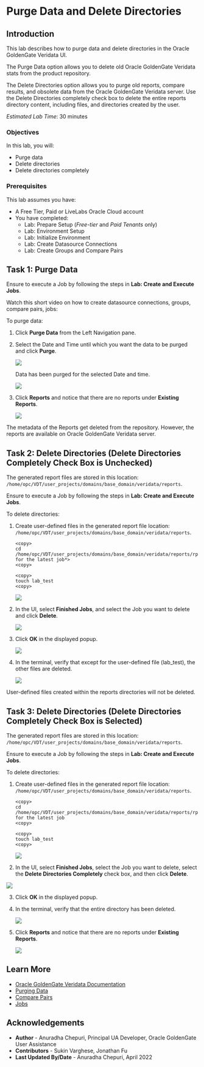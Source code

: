 # Purge Data and Delete Directories

## Introduction
This lab describes how to purge data and delete directories in the Oracle GoldenGate Veridata UI.

The Purge Data option allows you to delete old Oracle GoldenGate Veridata stats from the product repository.

The Delete Directories option allows you to purge old reports, compare results, and obsolete data from the Oracle GoldenGate Veridata server. Use the Delete Directories completely check box to delete the entire reports directory content, including files, and directories created by the user.

*Estimated Lab Time*: 30 minutes

### Objectives
In this lab, you will:
* Purge data
* Delete directories
* Delete directories completely

### Prerequisites
This lab assumes you have:
- A Free Tier, Paid or LiveLabs Oracle Cloud account
- You have completed:
    * Lab: Prepare Setup (*Free-tier* and *Paid Tenants* only)
    * Lab: Environment Setup
    * Lab: Initialize Environment
    * Lab: Create Datasource Connections
    * Lab: Create Groups and Compare Pairs


## Task 1: Purge Data

Ensure to execute a Job by following the steps in **Lab: Create and Execute Jobs**.

Watch this short video on how to create datasource connections, groups, compare pairs, jobs:

[](youtube:DiAapnWt0No)

To purge data:

1. Click **Purge Data** from the Left Navigation pane.


2. Select the Date and Time until which you want the data to be purged and click **Purge**.

    ![](./images/3Purge.png " ")

    Data has been purged for the selected Date and time.

    ![](./images/4Purge.png " ")

3. Click **Reports** and notice that there are no reports under **Existing Reports**.

    ![](./images/5Purge.png " ")

The metadata of the Reports get deleted from the repository. However, the reports are available on Oracle GoldenGate Veridata server.

## Task 2: Delete Directories (Delete Directories Completely Check Box is Unchecked)

The generated report files are stored in this location:
`/home/opc/VDT/user_projects/domains/base_domain/veridata/reports`.

Ensure to execute a Job by following the steps in **Lab: Create and Execute Jobs**.

To delete directories:

1. Create user-defined files in the generated report file location:
`/home/opc/VDT/user_projects/domains/base_domain/veridata/reports`.

    ```
    <copy>
    cd /home/opc/VDT/user_projects/domains/base_domain/veridata/reports/rpt/<*JobName*>/<*directory for the latest job*>
    <copy>
    ```
    ```
    <copy>
    touch lab_test
    <copy>
    ```

    ![](./images/2DeleteDir-LabTestTouchCommand.png " ")

2. In the UI, select **Finished Jobs**, and select the Job you want to delete and click **Delete**.

    ![](./images/1DeleteDir.png " ")

3. Click **OK** in the displayed popup.

    ![](./images/4DeleteDir-ClickOK-Popup-DelDirUnchecked.png " ")

4. In the terminal, verify that except for the user-defined file (lab_test), the other files are deleted.

      ![](./images/4User-Defined-File-NotDeleted-terminal.png " ")

  User-defined files created within the reports directories will not be deleted.

## Task 3: Delete Directories (Delete Directories Completely Check Box is Selected)

The generated report files are stored in this location:
`/home/opc/VDT/user_projects/domains/base_domain/veridata/reports`.

Ensure to execute a Job by following the steps in **Lab: Create and Execute Jobs**.

To delete directories:
1. Create user-defined files in the generated report file location:
  `/home/opc/VDT/user_projects/domains/base_domain/veridata/reports`.

      ```
      <copy>
      cd /home/opc/VDT/user_projects/domains/base_domain/veridata/reports/rpt/JobName/directory for the latest job
      <copy>

      ```
      ```
      <copy>
      touch lab_test
      <copy>
      ```

      ![](./images/2DeleteDir-LabTestTouchCommand.png " ")

2. In the UI, select **Finished Jobs**, select the Job you want to delete, select the **Delete Directories Completely** check box, and then click **Delete**.

  ![](./images/4DeleteDir-ClickOK-DelDirCompletely-Popup.png " ")

3. Click **OK** in the displayed popup.

4. In the terminal, verify that the entire directory has been deleted.

    ![](./images/7DeletedDirectories_Terminal.png " ")

5. Click **Reports** and notice that there are no reports under **Existing Reports**.

    ![](./images/5Purge.png " ")


## Learn More
* [Oracle GoldenGate Veridata Documentation](https://docs.oracle.com/en/middleware/goldengate/veridata/12.2.1.4/index.html)
* [Purging Data](https://docs.oracle.com/en/middleware/goldengate/veridata/12.2.1.4/gvdug/customizing-your-workspace.html#GUID-66262202-CEE1-410D-9D73-3FCB3FC4753B)
* [Compare Pairs](https://docs.oracle.com/en/middleware/goldengate/veridata/12.2.1.4/gvdug/configure-workflow-objects.html#GUID-055CE119-0307-4826-98C7-A51F53E28763)
* [Jobs](https://docs.oracle.com/en/middleware/goldengate/veridata/12.2.1.4/gvdug/working-jobs.html#GUID-EE434517-18EB-4827-A05F-D420D9E5B0DD)


## Acknowledgements
* **Author** - Anuradha Chepuri, Principal UA Developer, Oracle GoldenGate User Assistance
* **Contributors** -  Sukin Varghese, Jonathan Fu
* **Last Updated By/Date** - Anuradha Chepuri, April 2022
